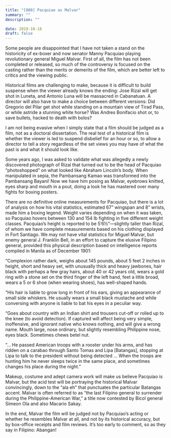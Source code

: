 ```yaml
---
title: "[800] Pacquiao as Malvar"
summary: ""
description: ""

date: 2019-10-18
draft: false
---
```


Some people are disappointed that I have not taken a stand on the historicity of ex-boxer and now senator Manny Pacquiao playing revolutionary general Miguel Malvar. First of all, the film has not been completed or released, so much of the controversy is focused on the casting rather than the merits or demerits of the film, which are better left to critics and the viewing public.

Historical films are challenging to make, because it is difficult to build suspense when the viewer already knows the ending: Jose Rizal will get shot in Luneta, and Antonio Luna will be massacred in Cabanatuan. A director will also have to make a choice between different versions: Did Gregorio del Pilar get shot while standing on a mountain view of Tirad Pass, or while astride a stunning white horse? Was Andres Bonifacio shot or, to save bullets, hacked to death with bolos?

I am not being evasive when I simply state that a film should be judged as a film, not as a doctoral dissertation. The real test of a historical film is whether the viewer is led to suspend disbelief for an hour or so, to allow a director to tell a story regardless of the set views you may have of what the past is and what it should look like.

Some years ago, I was asked to validate what was allegedly a newly discovered photograph of Rizal that turned out to be the head of Pacquiao “photoshopped” on what looked like Abraham Lincoln’s body. When manipulated in sepia, the Pambansang Kamao was transformed into the Pambansang Bayani! Now we have him posing as Malvar, eyebrows knitted, eyes sharp and mouth in a pout, doing a look he has mastered over many fights for boxing posters.

There are no definitive online measurements for Pacquiao, but there is a lot of analysis on how his vital statistics, estimated 67” wingspan and 8” wrists, made him a boxing legend. Weight varies depending on when it was taken, so Pacquiao hovers between 130 and 154 lb fighting in five different weight classes. Pacquiao’s height is reported to be 5’6½”—slightly taller than Rizal, of whom we have complete measurements based on his clothing displayed in Fort Santiago. We may not have vital statistics for Miguel Malvar, but enemy general J. Franklin Bell, in an effort to capture the elusive Filipino general, provided this physical description based on intelligence reports compiled in Manila as of December 1901:

“Complexion rather dark, weighs about 145 pounds, about 5 feet 2 inches in height, short and heavy set, with unusually thick and heavy jawbones, hair black with perhaps a few gray hairs, about 40 or 42 years old, wears a gold ring with a stone set on the third finger of the left hand, feet a little broad, wears a 5 or 6 shoe (when wearing shoes), has well-shaped hands.

“His hair is liable to grow long in front of his ears, giving an appearance of small side whiskers. He usually wears a small black mustache and while conversing with anyone is liable to bat his eyes in a peculiar way.

“Goes about country with an Indian shirt and trousers cut-off or rolled up to the knee (to avoid detection). If captured will affect being very simple, inoffensive, and ignorant native who knows nothing, and will give a wrong name. Mouth large, nose ordinary, but slightly resembling Philippine nose, eyes black. Sometimes chews betel nut.

“… He passed American troops with a rooster under his arms, and has ridden on a carabao through Santo Tomas and Lipa [Batangas], stopping at Lipa to talk to the president without being detected … When the troops are hunting him he never sleeps twice in the same place, and sometimes changes his place during the night.”

Makeup, costume and adept camera work will make us believe Pacquiao is Malvar, but the acid test will be portraying the historical Malvar convincingly, down to the “ala eh” that punctuates the particular Batangas accent. Malvar is often referred to as “the last Filipino general to surrender during the Philippine-American War,” a title now contested by Bicol general Simeon Ola and also Macario Sakay.

In the end, Malvar the film will be judged not by Pacquiao’s acting or whether he resembles Malvar at all, and not by its historical accuracy, but by box-office receipts and film reviews. It’s too early to comment, so as they say in Filipino: Abangan!

